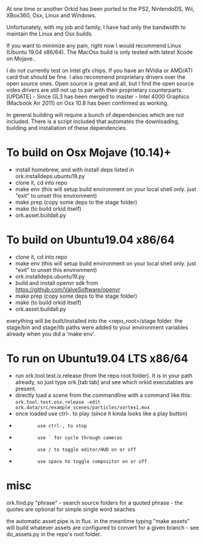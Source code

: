 At one time or another Orkid has been ported to the PS2, NintendoDS, Wii, XBox360, Osx, Linux and Windows.

Unfortunately, with my job and family, I have had only the bandwidth to maintain the Linux and Osx builds.

If you want to minimize any pain, right now I would recommend Linux (Ubuntu 19.04 x86/64). The MacOsx build is only tested with latest Xcode on Mojave..

I do not currently test on Intel gfx chips. If you have an NVidia or AMD/ATI card that should be fine. I also recommend proprietary drivers over the open source ones. Open source is great and all, but I find the open source video drivers are still not up to par with their proprietary counterparts.
[UPDATE] - Since GL3 has been merged to master - Intel 4000 Graphics (Macbook Air 2011) on Osx 10.8 has been confirmed as working.

In general building will require a bunch of dependencies which are not included. There is a script included that automates the downloading, building and installation of these dependencies.

To build on Osx Mojave (10.14)+
==================================
* install homebrew, and with install deps listed in ork.installdeps.ubuntu19.py
* clone it, cd into repo 
* make env (this will setup build environment on your local shell only. just "exit" to unset this environment)
* make prep (copy some deps to the stage folder)
* make (to build orkid itself)
* ork.asset.buildall.py

To build on Ubuntu19.04 x86/64
==================================
* clone it, cd into repo 
* make env (this will setup build environment on your local shell only. just "exit" to unset this environment)
* ork.installdeps.ubuntu19.py
* build and install openvr sdk from https://github.com/ValveSoftware/openvr
* make prep (copy some deps to the stage folder)
* make (to build orkid itself)
* ork.asset.buildall.py

everything will be built/installed into the <repo_root>/stage folder.
the stage/bin and stage/lib paths were added to your environment variables already when you did a 'make env'.

To run on Ubuntu19.04 LTS x86/64
======
* run ork.tool.test.ix.release (from the repo root folder). It is in your path already, so just type ork.[tab tab] and see which orkid executables are present.
* directly load a scene from the commandline with a command like this:
```ork.tool.test.osx.release -edit ork.data/src/example_scenes/particles/vortex1.mox```
* once loaded use ctrl-. to play (since it kinda looks like a play button)
*             use ctrl-, to stop
*             use ` for cycle through cameras
*             use / to toggle editor/HUD on or off
*             use space to toggle compositor on or off


misc
=====
ork.find.py "phrase" - search source folders for a quoted phrase - the quotes are optional for simple single word seaches

the automatic asset pipe is in flux. in the meantime typing "make assets" will build whatever assets are configured to convert for a given branch - see do_assets.py in the repo's root folder.



